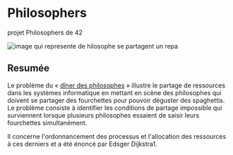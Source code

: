 # Philosophers
projet Philosophers de 42

![image qui represente de hilosophe se partagent un repa](https://upload.wikimedia.org/wikipedia/commons/thumb/7/7b/An_illustration_of_the_dining_philosophers_problem.png/220px-An_illustration_of_the_dining_philosophers_problem.png)

## Resumée
Le problème du « [dîner des philosophes](https://fr.wikipedia.org/wiki/D%C3%AEner_des_philosophes) » illustre le partage de ressources dans les systèmes informatique en mettant en scène des philosophes qui doivent se partager des fourchettes pour pouvoir déguster des spaghettis.
Le problème consiste à identifier les conditions de partage impossible qui surviennent lorsque plusieurs philosophes essaient de saisir leurs fourchettes simultanément.

Il concerne l'ordonnancement des processus et l'allocation des ressources à ces derniers et a été énoncé par Edsger Dijkstra1. 
